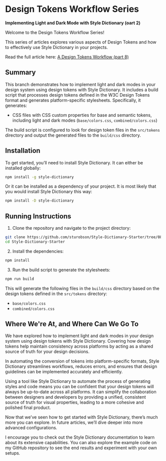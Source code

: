 # Design Tokens Workflow Series

**Implementing Light and Dark Mode with Style Dictionary (oart 2)**

Welcome to the Design Tokens Workflow Series!

This series of articles explores various aspects of Design Tokens and how to effectively use Style Dictionary in your projects.

Read the full article here: [A Design Tokens Workflow (part 8)](https://www.alwaystwisted.com/articles/a-design-tokens-workflow-part-8)

## Summary

This branch demonstrates how to implement light and dark modes in your design system using design tokens with Style Dictionary. It includes a build script that processes design tokens defined in the W3C Design Tokens format and generates platform-specific stylesheets. Specifically, it generates:

- CSS files with CSS custom properties for base and semantic tokens, including light and dark modes (`base/colors.css`, `combined/colors.css`)

The build script is configured to look for design token files in the `src/tokens` directory and output the generated files to the `build/css` directory.

## Installation

To get started, you’ll need to install Style Dictionary. It can either be installed globally:

```bash
npm install -g style-dictionary
```

Or it can be installed as a dependency of your project. It is most likely that you would install Style Dictionary this way:

```bash
npm install -D style-dictionary
```

## Running Instructions

1. Clone the repository and navigate to the project directory:

```bash
git clone https://github.com/sturobson/Style-Dictionary-Starter/tree/08-Light-and-Dark-Mode-2
cd Style-Dictionary-Starter
```

2. Install the dependencies:

```bash
npm install
```

3. Run the build script to generate the stylesheets:

```bash
npm run build
```

This will generate the following files in the `build/css` directory based on the design tokens defined in the `src/tokens` directory:

- `base/colors.css`
- `combined/colors.css`

## Where We're At, and Where Can We Go To

We have explored how to implement light and dark modes in your design system using design tokens with Style Dictionary. Covering how design tokens help maintain consistency across platforms by acting as a shared source of truth for your design decisions.

In automating the conversion of tokens into platform-specific formats, Style Dictionary streamlines workflows, reduces errors, and ensures that design guidelines can be implemented accurately and efficiently.

Using a tool like Style Dictionary to automate the process of generating styles and code means you can be confident that your design tokens will always be up-to-date across all platforms. It can simplify the collaboration between designers and developers by providing a unified, consistent source of truth for visual properties, leading to a more cohesive and polished final product.

Now that we’ve seen how to get started with Style Dictionary, there’s much more you can explore. In future articles, we’ll dive deeper into more advanced configurations.

I encourage you to check out the Style Dictionary documentation to learn about its extensive capabilities. You can also explore the example code on my GitHub repository to see the end results and experiment with your own setups.